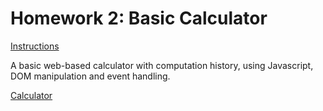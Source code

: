 # Homework 2: Basic Calculator

[Instructions](https://github.ncsu.edu/engr-csc342/2023Fall-Course/blob/main/Homework/Homework2.md)

A basic web-based calculator with computation history, using Javascript, DOM manipulation and event handling.

[Calculator](./index.html)